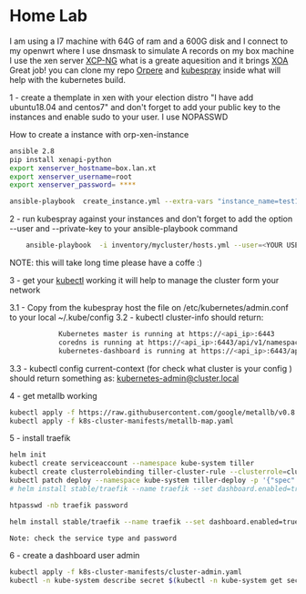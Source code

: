 # Home Lab

I am using a I7 machine with 64G of ram and a 600G disk and I connect to my openwrt where I use dnsmask to simulate A records
on my box machine I use the xen server [XCP-NG](https://xcp-ng.org) what is a greate aquesition and it brings [XOA](https://xen-orchestra.com/#!/xosan-home) Great job!
you can clone my repo [Orpere](https://github.com/orpere) and [kubespray](https://github.com/kubernetes-sigs/kubespray) inside what will help with the kubernetes build.

1 - create a themplate in xen with your election distro "I have add ubuntu18.04 and centos7"
    and don't forget to add your public key to the instances and enable sudo to your user. I use NOPASSWD

How to create a instance with orp-xen-instance

```bash
ansible 2.8
pip install xenapi-python
export xenserver_hostname=box.lan.xt
export xenserver_username=root
export xenserver_password= ****

ansible-playbook  create_instance.yml --extra-vars "instance_name=test1" --extra-vars "distro=ubuntu"
```

2 - run kubespray against your instances and don't forget to add the option --user and --private-key to your ansible-playbook command

```bash
    ansible-playbook  -i inventory/mycluster/hosts.yml --user=<YOUR USER> --become --become-user=root cluster.yml --private-key=<YOUR KEY>
```

NOTE: this will take long time please have a coffe :)

3 - get your [kubectl](https://kubernetes.io/docs/tasks/tools/install-kubectl/) working it will help to manage the cluster form your network

3.1 - Copy from the kubespray host the file on /etc/kubernetes/admin.conf  to your local ~/.kube/config
3.2 - kubectl cluster-info
          should return:

```bash
            Kubernetes master is running at https://<api_ip>:6443
            coredns is running at https://<api_ip>:6443/api/v1/namespaces/kube-system/services/coredns:dns/proxy
            kubernetes-dashboard is running at https://<api_ip>:6443/api/v1/namespaces/kube-system/services/https:kubernetes-dashboard:/proxy
```

3.3 - kubectl config current-context (for check what cluster is your config ) should return something as: kubernetes-admin@cluster.local

4 - get metallb working

```bash
kubectl apply -f https://raw.githubusercontent.com/google/metallb/v0.8.1/manifests/metallb.yaml
kubectl apply -f k8s-cluster-manifests/metallb-map.yaml
```

5 - install traefik

```bash
helm init
kubectl create serviceaccount --namespace kube-system tiller
kubectl create clusterrolebinding tiller-cluster-rule --clusterrole=cluster-admin --serviceaccount=kube-system:tiller
kubectl patch deploy --namespace kube-system tiller-deploy -p '{"spec":{"template":{"spec":{"serviceAccount":"tiller"}}}}'
# helm install stable/traefik --name traefik --set dashboard.enabled=true,serviceType=NodePort,dashboard.domain=dashboard.traefik,rbac.enabled=true  --namespace kube-system

htpasswd -nb traefik password

helm install stable/traefik --name traefik --set dashboard.enabled=true,serviceType=NodePort,dashboard.domain=dashboard.traefik,rbac.enabled=true,dashboard.auth.basic.traefik='$apr1$vUmd7ddA$CoklUZpHBbRzvnZUz6eFY.' --namespace kube-system

Note: check the service type and password
```

6 - create a dashboard user admin

```bash
kubectl apply -f k8s-cluster-manifests/cluster-admin.yaml
kubectl -n kube-system describe secret $(kubectl -n kube-system get secret | (grep admin-user || echo "$_") | awk '{print $1}') | grep token: | awk '{print $2}'
```
